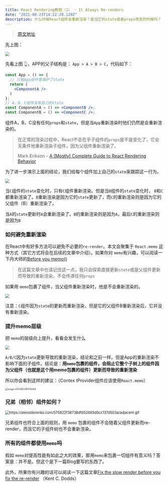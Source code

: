 ```yaml
---
title: React Rendering教程（1） - It Always Re-renders
date: "2021-08-23T14:22:28.128Z"
description: 什么时候React组件会重新渲染？是当它的state或者props改变的时候吗？
---
```


> [原文地址](https://alexsidorenko.com/blog/react-render-always-rerenders/)

先上图：

 <img src="https://alexsidorenko.com/6a963b5633b0c2026c6115bd5058703f/parent-rerender.gif" style="zoom:80%;" />

先看上图 👆，APP的父子结构是： `App > A > B > C`，代码如下：

```jsx
const App = () => {
  // 只有App组件里维护了state
  return (
    <ComponentA />
  )
};
// A、B、C组件没有自己的state
const ComponentA = () => <ComponentB />;
const ComponentB = () => <ComponentC />;
```

组件A，B，C没有任何`props`和`state`，但是当`App`重新渲染时他们仍然是会重新渲染的。

> 在正常的渲染过程中，React不会在乎子组件的`props`是不是变化了，它会无条件地重新渲染子组件，因为父组件重新渲染了。
>
> Mark Erikson - [A (Mostly) Complete Guide to React Rendering Behavior](https://blog.isquaredsoftware.com/2020/05/blogged-answers-a-mostly-complete-guide-to-react-rendering-behavior/#standard-render-behavior)

为了进一步演示上面的结论，我们给每个组件加上自己的`state`来跟踪这一行为。

 <img src="https://alexsidorenko.com/728abfb0a5d4c5e903945ed97934ef40/state.gif" style="zoom:80%;" />

当`C`组件的`state`变化时，只有`C`组件重新渲染。但是当`B`组件的`state`变化时， `B`和`C`都重新渲染了。`B`重新渲染是因为它的`state`更新了，而`C`的重新渲染则是因为它的父组件（B）重新渲染了。

当`A`的`state`更新时`A`会重新渲染了。`B`的重新渲染则是因为`A`，最后`C`的重新渲染则是因为`B`



### 如何避免重新渲染

在React中有好多方法可以避免不必要的`re-render`。本文会聚集于 `React.memo` 这种方式（其它方式将会在后续的文章中介绍）。如果你对 `memo`有兴趣，可以阅读一下丹大师的[Before you memo()](https://overreacted.io/before-you-memo/)

> 在这篇文章中也请记住这一点，我只会探索直接更新`state`或是父组件更新而导致的重新渲染，不会传递任何`props`

如果用 `memo`包裹了组件，当父组件重新渲染时，他是不会重新渲染的。

 <img src="https://alexsidorenko.com/ef91c51dd8092299ccb379791105042f/memo-1.gif" style="zoom:80%;" />

注意：`C`组件因为`state`的更新而重新渲染，但是它的父组件B重新渲染后，它并没有重新渲染。



### 提升memo层级

把 `memo`的层级向上提升，看看会发生什么

 <img src="https://alexsidorenko.com/7066ca50f1588ee582721662a5450ea0/memo-2.gif" style="zoom:80%;" />

`A/B/C`因为`state`更新导致的重新渲染，结论和之前一样。但是App的重新渲染不影响下面的子组件。结论是：**用`memo`包裹的组件，会阻止它整个子树上的组件因为父组件（也就是这个用memo包裹的组件）更新而导致的重新渲染**

所以你会看到这样的建议：（Contex tProvider组件应该使用`React.memo`）

 <img src="https://obs-1d2f.oss-cn-hangzhou.aliyuncs.com/images/image-20210823161114344.png" alt="image-20210823161114344" style="zoom:50%;" />



### 兄弟（相邻）组件如何？

 <img src="https://alexsidorenko.com/575822f38738dfb52665d0cc137d503a/adjacent.gif" alt="https://alexsidorenko.com/575822f38738dfb52665d0cc137d503a/adjacent.gif" style="zoom:80%;" />

兄弟组件也符合上面的规则，用 `memo` 包裹的组件不会随着父组件更新而re-render，而且它的子组件树也不会重新渲染。



### 所有的组件都使用`memo`吗

假如 `memo`对提高性能有如此之大的效果，那用`memo`来包裹一切组件有意义吗？答案是：并不是。但这个是下一篇Blog要写的东西了。

此外，所果你有兴趣的话可以阅读一下这篇文章[Fix the slow render before you fix the re-render](https://kentcdodds.com/blog/fix-the-slow-render-before-you-fix-the-re-render) （Kent C. Dodds）

